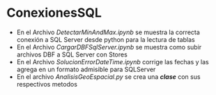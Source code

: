 # ConexionesSQL

- En el Archivo *_DetectarMinAndMax.ipynb_* se muestra la correcta conexión a SQL Server desde python para la lectura de tablas
- En el Archivo *_CargarDBFSqlServer.ipynb_* se muestra como subir archivos DBF a SQL Server con Stores
- En el Archivo *_SolucionErrorDateTime.ipynb_* corrige las fechas y las agrega en un formato admisible para SQLServer
- En el archivo *_AnalisisGeoEspacial.py_* se crea una *__clase__* con sus respectivos metodos
